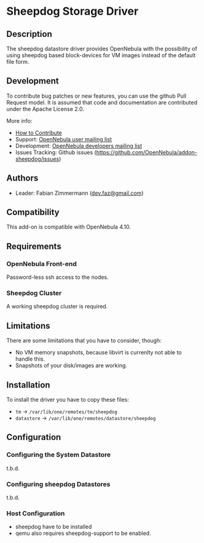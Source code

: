 # Sheepdog Storage Driver

## Description

The sheepdog datastore driver provides OpenNebula with the possibility of using sheepdog based block-devices for VM images instead of the default file form. 

## Development

To contribute bug patches or new features, you can use the github Pull Request model. It is assumed that code and documentation are contributed under the Apache License 2.0. 

More info:
* [How to Contribute](http://opennebula.org/addons/contribute/)
* Support: [OpenNebula user mailing list](http://opennebula.org/community:mailinglists)
* Development: [OpenNebula developers mailing list](http://opennebula.org/community:mailinglists)
* Issues Tracking: Github issues (https://github.com/OpenNebula/addon-sheepdog/issues)

## Authors

* Leader: Fabian Zimmermann (dev.faz@gmail.com)

## Compatibility

This add-on is compatible with OpenNebula 4.10.

## Requirements

### OpenNebula Front-end

Password-less ssh access to the nodes.

### Sheepdog Cluster

A working sheepdog cluster is required.

## Limitations

There are some limitations that you have to consider, though:

* No VM memory snapshots, because libvirt is currenlty not able to handle this.
* Snapshots of your disk/images are working.

## Installation

To install the driver you have to copy these files:

* `tm` -> `/var/lib/one/remotes/tm/sheepdog`
* `datastore` -> `/var/lib/one/remotes/datastore/sheepdog`

## Configuration

### Configuring the System Datastore

t.b.d.

### Configuring sheepdog Datastores

t.b.d.

### Host Configuration

* sheepdog have to be installed
* qemu also requires sheepdog-support to be enabled.

